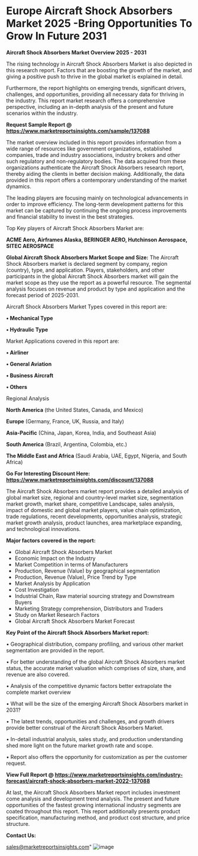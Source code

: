 # Europe Aircraft Shock Absorbers Market 2025 -Bring Opportunities To Grow In Future 2031

<Strong> Aircraft Shock Absorbers Market Overview 2025 - 2031</strong>

The rising technology in Aircraft Shock Absorbers Market is also depicted in this research report. Factors that are boosting the growth of the market, and giving a positive push to thrive in the global market is explained in detail.

Furthermore, the report highlights on emerging trends, significant drivers, challenges, and opportunities, providing all necessary data for thriving in the industry. This report market research offers a comprehensive perspective, including an in-depth analysis of the present and future scenarios within the industry.

<strong>Request Sample Report @ <a href=https://www.marketreportsinsights.com/sample/137088>https://www.marketreportsinsights.com/sample/137088</a></strong>

The market overview included in this report provides information from a wide range of resources like government organizations, established companies, trade and industry associations, industry brokers and other such regulatory and non-regulatory bodies. The data acquired from these organizations authenticate the Aircraft Shock Absorbers research report, thereby aiding the clients in better decision making. Additionally, the data provided in this report offers a contemporary understanding of the market dynamics.

The leading players are focusing mainly on technological advancements in order to improve efficiency. The long-term development patterns for this market can be captured by continuing the ongoing process improvements and financial stability to invest in the best strategies.

Top Key players of Aircraft Shock Absorbers Market are:

<strong>ACME Aero, Airframes Alaska, BERINGER AERO, Hutchinson Aerospace, SITEC AEROSPACE</strong>

<strong><b>Global Aircraft Shock Absorbers Market Scope and Size:</b></strong>
The Aircraft Shock Absorbers market is declared segment by company, region (country), type, and application. Players, stakeholders, and other participants in the global Aircraft Shock Absorbers market will gain the market scope as they use the report as a powerful resource. The segmental analysis focuses on revenue and product by type and application and the forecast period of 2025-2031.

Aircraft Shock Absorbers Market Types covered in this report are:

<strong>• Mechanical Type

• Hydraulic Type</strong>

Market Applications covered in this report are:

<strong>• Airliner

• General Aviation

• Business Aircraft

• Others</strong> 

Regional Analysis

<strong>North America</strong> (the United States, Canada, and Mexico)

<strong>Europe</strong> (Germany, France, UK, Russia, and Italy)

<strong>Asia-Pacific</strong> (China, Japan, Korea, India, and Southeast Asia)

<strong>South America</strong> (Brazil, Argentina, Colombia, etc.)

<strong>The Middle East and Africa</strong> (Saudi Arabia, UAE, Egypt, Nigeria, and South Africa)

<strong>Go For Interesting Discount Here: <a href=https://www.marketreportsinsights.com/discount/137088>https://www.marketreportsinsights.com/discount/137088</a></strong>

The Aircraft Shock Absorbers market report provides a detailed analysis of global market size, regional and country-level market size, segmentation market growth, market share, competitive Landscape, sales analysis, impact of domestic and global market players, value chain optimization, trade regulations, recent developments, opportunities analysis, strategic market growth analysis, product launches, area marketplace expanding, and technological innovations.

<strong><b>Major factors covered in the report:</b></strong>
<ul>
  <li>Global Aircraft Shock Absorbers Market </li>
  <li>Economic Impact on the Industry</li>
  <li>Market Competition in terms of Manufacturers</li>
  <li>Production, Revenue (Value) by geographical segmentation</li>
  <li>Production, Revenue (Value), Price Trend by Type</li>
  <li>Market Analysis by Application</li>
  <li>Cost Investigation</li>
  <li>Industrial Chain, Raw material sourcing strategy and Downstream Buyers</li>
  <li>Marketing Strategy comprehension, Distributors and Traders</li>
  <li>Study on Market Research Factors</li>
  <li>Global Aircraft Shock Absorbers Market Forecast</li>
</ul>

<strong><b>Key Point of the Aircraft Shock Absorbers Market report:</b></strong>

• Geographical distribution, company profiling, and various other market segmentation are provided in the report.

• For better understanding of the global Aircraft Shock Absorbers market status, the accurate market valuation which comprises of size, share, and revenue are also covered.

• Analysis of the competitive dynamic factors better extrapolate the complete market overview

• What will be the size of the emerging Aircraft Shock Absorbers market in 2031?

• The latest trends, opportunities and challenges, and growth drivers provide better construal of the Aircraft Shock Absorbers Market.

• In-detail industrial analysis, sales study, and production understanding shed more light on the future market growth rate and scope.

• Report also offers the opportunity for customization as per the customer request.

<strong><b>View Full Report @ <a href=https://www.marketreportsinsights.com/industry-forecast/aircraft-shock-absorbers-market-2022-137088>https://www.marketreportsinsights.com/industry-forecast/aircraft-shock-absorbers-market-2022-137088</a></b></strong>


At last, the Aircraft Shock Absorbers Market report includes investment come analysis and development trend analysis. The present and future opportunities of the fastest growing international industry segments are coated throughout this report. This report additionally presents product specification, manufacturing method, and product cost structure, and price structure.

<strong>Contact Us:</strong>

sales@marketreportsinsights.com"
![image](https://github.com/user-attachments/assets/4b1b71c5-ff7a-4cb8-874f-aaf9c906eddb)
